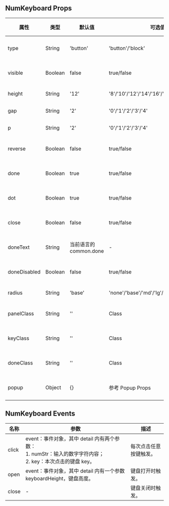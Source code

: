 ## NumKeyboard Props

| 属性         | 类型    | 默认值                 | 可选值                                          | 必传 | 说明                 |
| ------------ | ------- | ---------------------- | ----------------------------------------------- | ---- | -------------------- |
| type         | String  | 'button'               | 'button'/'block'                                | N    | 键盘样式类型。       |
| visible      | Boolean | false                  | true/false                                      | N    | 是否显示键盘。       |
| height       | String  | '12'                   | '8'/'10'/'12'/'14'/'16'/'20'                    | N    | 按键高度。           |
| gap          | String  | '2'                    | '0'/'1'/'2'/'3'/'4'                             | N    | 按键间距。           |
| p            | String  | '2'                    | '0'/'1'/'2'/'3'/'4'                             | N    | 键盘内边距。         |
| reverse      | Boolean | false                  | true/false                                      | N    | 数字是否上下反向。   |
| done         | Boolean | true                   | true/false                                      | N    | 是否显示完成按钮。   |
| dot          | Boolean | true                   | true/false                                      | N    | 是否显示小数点。     |
| close        | Boolean | false                  | true/false                                      | N    | 是否显示关闭按钮。   |
| doneText     | String  | 当前语言的 common.done | -                                               | N    | 完成按钮文案。       |
| doneDisabled | Boolean | false                  | true/false                                      | N    | 完成按钮是否禁用。   |
| radius       | String  | 'base'                 | 'none'/'base'/'md'/'lg'/'xl'/'2xl'/'3xl'/'full' | N    | 按键圆角。           |
| panelClass   | String  | ''                     | Class                                           | N    | 键盘面板注入 Class。 |
| keyClass     | String  | ''                     | Class                                           | N    | 按键注入 Class。     |
| doneClass    | String  | ''                     | Class                                           | N    | 完成按键注入 Class。 |
| popup        | Object  | {}                     | 参考 Popup Props                                | N    | 弹出层配置项。       |

## NumKeyboard Events

| 名称  | 参数                                                                                                               | 描述                   |
| ----- | ------------------------------------------------------------------------------------------------------------------ | ---------------------- |
| click | event：事件对象，其中 detail 内有两个参数：<br />1. numStr：输入的数字字符内容；<br />2. key：本次点击的键盘 key。 | 每次点击任意按键触发。 |
| open  | event：事件对象，其中 detail 内有一个参数 keyboardHeight，键盘高度。                                               | 键盘打开时触发。       |
| close | -                                                                                                                  | 键盘关闭时触发。       |
